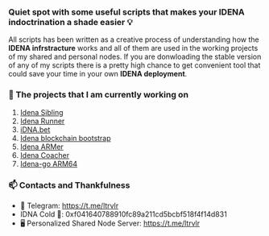 ### Quiet spot with some useful scripts that makes your IDENA indoctrination a shade easier 💡
All scripts has been written as a creative process of understanding how the **IDENA infrstracture** works and all of them are used in the working projects of my shared and personal nodes. If you are donwloading the stable version of any of my scripts there is a pretty high chance to get convenient tool that could save your time in your own **IDENA deployment**.

### 🔭 The projects that I am currently working on
1. [Idena Sibling](https://github.com/ltraveler/idena-sibling)
2. [Idena Runner](https://github.com/ltraveler/idena-runner)
3. [iDNA.bet](https://github.com/Toni-d-e-v/iDNA-BET)
4. [Idena blockchain bootstrap](https://github.com/ltraveler/idenachain.db)
5. [Idena ARMer](https://github.com/ltraveler/idena-armer)
6. [Idena Coacher](https://github.com/ltraveler/idena-coacher)
7. [Idena-go ARM64](https://github.com/ltraveler/idena-go-arm64)

### 📫 Contacts and Thankfulness
- 💬 Telegram: https://t.me/ltrvlr
- IDNA Cold 👛: 0xf041640788910fc89a211cd5bcbf518f4f14d831
- 🖥️ Personalized Shared Node Server: https://t.me/ltrvlr
